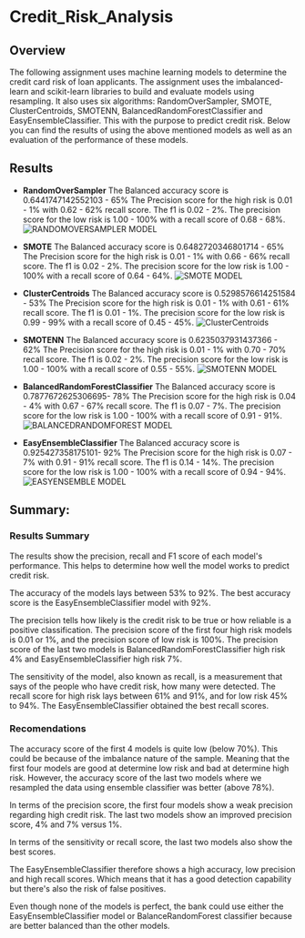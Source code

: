 # Credit_Risk_Analysis

## Overview
The following assignment uses machine learning models to determine the credit card risk of loan applicants. The assignment uses the imbalanced-learn and scikit-learn libraries to build and evaluate models using resampling. It also uses six algorithms: RandomOverSampler, SMOTE, ClusterCentroids, SMOTENN, BalancedRandomForestClassifier and EasyEnsembleClassifier. This with the purpose to predict credit risk. 
Below you can find the results of using the above mentioned models as well as an evaluation of the performance of these models.

## Results

- **RandomOverSampler** 
The Balanced accuracy score is 0.6441747142552103 - 65%
The Precision score for the high risk is 0.01 - 1% with 0.62 - 62% recall score. The f1 is 0.02 - 2%.
The precision score for the low risk is 1.00 - 100% with a recall score of 0.68 - 68%. 
![RANDOMOVERSAMPLER MODEL](https://user-images.githubusercontent.com/88411140/144346719-cbd91ef9-b905-40ac-a562-35e53f0a0423.png)

- **SMOTE**
The Balanced accuracy score is 0.6482720346801714 - 65%
The Precision score for the high risk is 0.01 - 1% with 0.66 - 66% recall score. The f1 is 0.02 - 2%.
The precision score for the low risk is 1.00 - 100% with a recall score of 0.64 - 64%. 
![SMOTE MODEL](https://user-images.githubusercontent.com/88411140/144346781-1397d904-46da-4c5d-9aae-db681fdffa0a.png)

- **ClusterCentroids** 
The Balanced accuracy score is 0.5298576614251584 - 53%
The Precision score for the high risk is 0.01 - 1% with 0.61 - 61% recall score. The f1 is 0.01 - 1%.
The precision score for the low risk is 0.99 - 99% with a recall score of 0.45 - 45%. 
![ClusterCentroids](https://user-images.githubusercontent.com/88411140/144346802-aff9e973-e174-4c10-82fa-153c4c388346.png)

- **SMOTENN**
The Balanced accuracy score is 0.6235037931437366 - 62%
The Precision score for the high risk is 0.01 - 1% with 0.70 - 70% recall score. The f1 is 0.02 - 2%.
The precision score for the low risk is 1.00 - 100% with a recall score of 0.55 - 55%. 
![SMOTENN MODEL](https://user-images.githubusercontent.com/88411140/144346849-3dc5bbc2-ea3b-410a-8613-ae81aaca836d.png)

- **BalancedRandomForestClassifier**
The Balanced accuracy score is 0.7877672625306695- 78%
The Precision score for the high risk is 0.04 - 4% with 0.67 - 67% recall score. The f1 is 0.07 - 7%.
The precision score for the low risk is 1.00 - 100% with a recall score of 0.91 - 91%. 
![BALANCEDRANDOMFOREST MODEL](https://user-images.githubusercontent.com/88411140/144346892-54def3a7-353c-48d4-8618-411ecbfa4cb4.png)

- **EasyEnsembleClassifier**
The Balanced accuracy score is 0.925427358175101- 92%
The Precision score for the high risk is 0.07 - 7% with 0.91 - 91% recall score. The f1 is 0.14 - 14%.
The precision score for the low risk is 1.00 - 100% with a recall score of 0.94 - 94%. 
![EASYENSEMBLE MODEL](https://user-images.githubusercontent.com/88411140/144346907-56463f2d-ecfa-4983-9495-2fe3eaa50fe6.png)

## Summary: 

### Results Summary 
The results show the precision, recall and F1 score of each model's performance. This helps to determine how well the model works to predict credit risk. 

The accuracy of the models lays between 53% to 92%. The best accuracy score is the EasyEnsembleClassifier model with 92%.  

The precision tells how likely is the credit risk to be true or how reliable is a positive classification. The precision score of the first four high risk models is 0.01 or 1%, and the precision score of low risk is 100%. The precision score of the last two models is BalancedRandomForestClassifier high risk 4% and EasyEnsembleClassifier high risk 7%. 

The sensitivity of the model, also known as recall, is a measurement that says of the people who have credit risk, how many were detected. The recall score for high risk lays between 61% and 91%, and for low risk 45% to 94%. The EasyEnsembleClassifier obtained the best recall scores.  

### Recomendations

The accuracy score of the first 4 models is quite low (below 70%). This could be because of the imbalance nature of the sample. Meaning that the first four models are good at determine low risk and bad at determine high risk. However, the accuracy score of the last two models where we resampled the data using ensemble classifier was better (above 78%). 

In terms of the precision score, the first four models show a weak precision regarding high credit risk. The last two models show an improved precision score, 4% and 7% versus 1%.

In terms of the sensitivity or recall score, the last two models also show the best scores. 

The EasyEnsembleClassifier therefore shows a high accuracy, low precision and high recall scores. Which means that it has a good detection capability but there's also the risk of false positives. 

Even though none of the models is perfect, the bank could use either the EasyEnsembleClassifier model or BalanceRandomForest classifier because are better balanced than the other models. 
